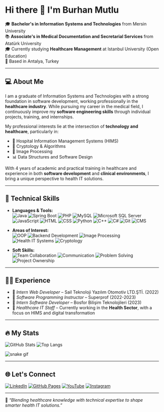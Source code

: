 
# Hi there 👋 I'm Burhan Mutlu

🎓 **Bachelor's in Information Systems and Technologies** from Mersin University  
📚 **Associate's in Medical Documentation and Secretarial Services** from Atatürk University  
🎓 Currently studying **Healthcare Management** at Istanbul University (Open Education)  
📍 Based in Antalya, Turkey

---

## 💻 About Me

I am a graduate of Information Systems and Technologies with a strong foundation in software development, working professionally in the **healthcare industry**. While pursuing my career in the medical field, I continuously improve my **software engineering skills** through individual projects, training, and internships.

My professional interests lie at the intersection of **technology and healthcare**, particularly in:

- 🏥 Hospital Information Management Systems (HIMS)
- 🔐 Cryptology & Algorithms
- 🧠 Image Processing
- 📊 Data Structures and Software Design

With 4 years of academic and practical training in healthcare and experience in both **software development** and **clinical environments**, I bring a unique perspective to health IT solutions.

---

## 🧩 Technical Skills

- **Languages & Tools:**  
![Java](https://img.shields.io/badge/-Java-red?style=flat-square&logo=java)
![Spring Boot](https://img.shields.io/badge/-Spring%20Boot-6DB33F?style=flat-square&logo=spring-boot)
![PHP](https://img.shields.io/badge/-PHP-777BB4?style=flat-square&logo=php)
![MySQL](https://img.shields.io/badge/-MySQL-blue?style=flat-square&logo=mysql)
![Microsoft SQL Server](https://img.shields.io/badge/-SQL%20Server-CC2927?style=flat-square&logo=microsoft-sql-server)
![JavaScript](https://img.shields.io/badge/-JavaScript-F7DF1E?style=flat-square&logo=javascript&logoColor=black)
![HTML](https://img.shields.io/badge/-HTML5-E34F26?style=flat-square&logo=html5)
![CSS](https://img.shields.io/badge/-CSS3-1572B6?style=flat-square&logo=css3)
![Python](https://img.shields.io/badge/-Python-3776AB?style=flat-square&logo=python)
![C++](https://img.shields.io/badge/-C++-00599C?style=flat-square&logo=c%2B%2B)
![C#](https://img.shields.io/badge/-C%23-239120?style=flat-square&logo=c-sharp)
![Git](https://img.shields.io/badge/-Git-F05032?style=flat-square&logo=git)
![CMS](https://img.shields.io/badge/-CMS-blue?style=flat-square)

- **Areas of Interest:**  
![OOP](https://img.shields.io/badge/-OOP-blueviolet?style=flat-square)
![Backend Development](https://img.shields.io/badge/-Backend%20Development-0A0A0A?style=flat-square&logo=serverfault)
![Image Processing](https://img.shields.io/badge/-Image%20Processing-teal?style=flat-square)
![Health IT Systems](https://img.shields.io/badge/-Health%20IT%20Systems-darkgreen?style=flat-square)
![Cryptology](https://img.shields.io/badge/-Cryptology-purple?style=flat-square)

- **Soft Skills:**  
![Team Collaboration](https://img.shields.io/badge/-Team%20Collaboration-4CAF50?style=flat-square)
![Communication](https://img.shields.io/badge/-Communication-2196F3?style=flat-square)
![Problem Solving](https://img.shields.io/badge/-Problem%20Solving-FF9800?style=flat-square)
![Project Ownership](https://img.shields.io/badge/-Project%20Ownership-9C27B0?style=flat-square)

---

## 👨‍💻 Experience

- 💼 *Intern Web Developer* – Sail Teknoloji Yazılım Otomotiv LTD.ŞTİ. (2022)  
- 💼 *Software Programming Instructor* – Superprof (2022-2023)  
- 💼 *Intern Software Developer* – Bosfor Bilişim Teknolojileri (2023)  
- 💼 *Healthcare IT Staff* – Currently working in the **Health Sector**, with a focus on HIMS and digital transformation

---

## 🔥 My Stats

![GitHub Stats](https://github-readme-stats.vercel.app/api?username=burhanmutlu&show_icons=true&theme=tokyonight)
![Top Langs](https://github-readme-stats.vercel.app/api/top-langs/?username=burhanmutlu&layout=compact&theme=tokyonight)


![snake gif](https://github.com/burhanmutlu/burhanmutlu/blob/output/github-contribution-grid-snake.svg)

---

## 🌐 Let's Connect

[![LinkedIn](https://img.shields.io/badge/LinkedIn-0077B5?style=for-the-badge&logo=linkedin&logoColor=white)](https://www.linkedin.com/in/burhanmutlu/)
[![GitHub Pages](https://img.shields.io/badge/Website-100000?style=for-the-badge&logo=github&logoColor=white)](https://burhanmutlu.github.io/)
[![YouTube](https://img.shields.io/badge/YouTube-FF0000?style=for-the-badge&logo=youtube&logoColor=white)](https://www.youtube.com/@burhanmutlu)
[![Instagram](https://img.shields.io/badge/Instagram-E4405F?style=for-the-badge&logo=instagram&logoColor=white)](https://www.instagram.com/burhanmmutlu/)

---

📌 *“Blending healthcare knowledge with technical expertise to shape smarter health IT solutions.”*
